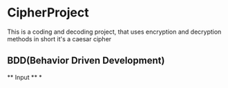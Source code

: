 # CipherProject

This is a coding and decoding project, that uses encryption and decryption methods
in short it's a caesar cipher

## BDD(Behavior Driven Development)

** Input **
* 
